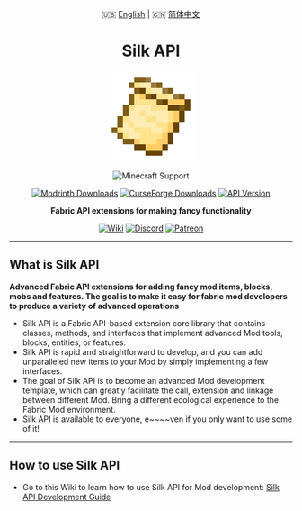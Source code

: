 <div style="text-align:center">

🇺🇸 [English](README/README.en_us.md) |
🇨🇳 [简体中文](README/README.zh_cn.md)

# Silk API

<img src="img/icon.png" alt="Logo" width="160" height="160"/>

![Minecraft Support](https://img.shields.io/badge/SUPPORT_FOR_MC-1.20_~_1.20.4-52A535.svg?style=for-the-badge)

[![Modrinth Downloads](https://img.shields.io/modrinth/dt/3je4UK0t?style=flat-square&logo=modrinth&color=66D676)](https://modrinth.com/mod/silk-api)
[![CurseForge Downloads](https://img.shields.io/curseforge/dt/902155?style=flat-square&logo=curseforge&color=E06D44)](https://www.curseforge.com/minecraft/mc-mods/silk-api)
[![API Version](https://img.shields.io/modrinth/v/3je4UK0t?style=flat-square&logo=github&color=FFFFFF)](https://github.com/Silk-MC/Silk-API)

**Fabric API extensions for making fancy functionality**

[<img alt="Wiki" height="64" src="https://cdn.simpleicons.org/wikipedia/000000/FFFFFF]" width="64"/>](https://silk-mc.gitbook.io/silk-api)
[<img alt="Discord" height="64" src="https://cdn.simpleicons.org/discord" width="64"/>](https://discord.com/invite/ZJuQyH2RBz)
[<img alt="Patreon" height="64" src="https://cdn.simpleicons.org/patreon/000000/FFFFFF" width="64"/>](https://www.patreon.com/GameGeek_Saikel)

</div>

---

## What is Silk API

**Advanced Fabric API extensions for adding fancy mod items, blocks, mobs and features. The goal is to make it easy for fabric mod developers to produce a
variety of advanced operations**

- Silk API is a Fabric API-based extension core library that contains classes, methods, and interfaces that implement advanced Mod tools, blocks, entities,
  or features.
- Silk API is rapid and straightforward to develop, and you can add unparalleled new items to your Mod by simply implementing a few interfaces.
- The goal of Silk API is to become an advanced Mod development template, which can greatly facilitate the call, extension and linkage between different
  Mod. Bring a different ecological experience to the Fabric Mod environment.
- Silk API is available to everyone, e~~~~ven if you only want to use some of it!

---

## How to use Silk API

- Go to this Wiki to learn how to use Silk API for Mod development: [Silk API Development Guide](https://silk-mc.gitbook.io/silk-api)